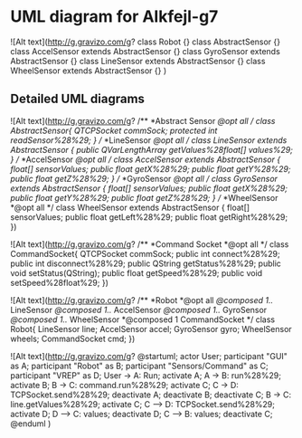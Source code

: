 # UML diagram for Alkfejl-g7

![Alt text](http://g.gravizo.com/g?
class Robot {}
class AbstractSensor {}
class AccelSensor extends AbstractSensor {}
class GyroSensor extends AbstractSensor {}
class LineSensor extends AbstractSensor {}
class WheelSensor extends AbstractSensor {}
)

## Detailed UML diagrams

![Alt text](http://g.gravizo.com/g?
/**
*Abstract Sensor
*@opt all
*/
class AbstractSensor{
    QTCPSocket commSock;
    protected int readSensor%28%29;
}
/**
*LineSensor
*@opt all
*/
class LineSensor extends AbstractSensor {
        public QVarLengthArray<bool> getValues%28float[] values%29;
}
/**
*AccelSensor
*@opt all
*/
class AccelSensor extends AbstractSensor {
        float[] sensorValues;
        public float getX%28%29;
        public float getY%28%29;
        public float getZ%28%29;
}
/**
*GyroSensor
*@opt all
*/
class GyroSensor extends AbstractSensor {
        float[] sensorValues;
        public float getX%28%29;
        public float getY%28%29;
        public float getZ%28%29;
}
/**
*WheelSensor
*@opt all
*/
class WheelSensor extends AbstractSensor {
        float[] sensorValues;
        public float getLeft%28%29;
        public float getRight%28%29;
})

![Alt text](http://g.gravizo.com/g?
/**
*Command Socket
*@opt all
*/
class CommandSocket{
    QTCPSocket commSock;
    public int connect%28%29;
    public int disconnect%28%29;
    public QString getStatus%28%29;
    public void setStatus(QString);
    public float getSpeed%28%29;
    public void setSpeed%28float%29;
})

![Alt text](http://g.gravizo.com/g?
/**
*Robot
*@opt all
*@composed 1..* LineSensor
*@composed 1..* AccelSensor
*@composed 1..* GyroSensor
*@composed 1..* WheelSensor
*@composed 1 CommandSocket
*/
class Robot{
	LineSensor line;
	AccelSensor accel;
	GyroSensor gyro;
	WheelSensor wheels;
	CommandSocket cmd;
})


![Alt text](http://g.gravizo.com/g?
@startuml;
actor User;
participant "GUI" as A;
participant "Robot" as B;
participant "Sensors/Command" as C;
participant "VREP" as D;
User -> A: Run;
activate A;
A -> B: run%28%29;
activate B;
B -> C: command.run%28%29;
activate C;
C -> D: TCPSocket.send%28%29;
deactivate A;
deactivate B;
deactivate C;
B -> C: line.getValues%28%29;
activate C;
C --> D: TCPSocket.send%28%29;
activate D;
D --> C: values;
deactivate D;
C --> B: values;
deactivate C;
@enduml
)
